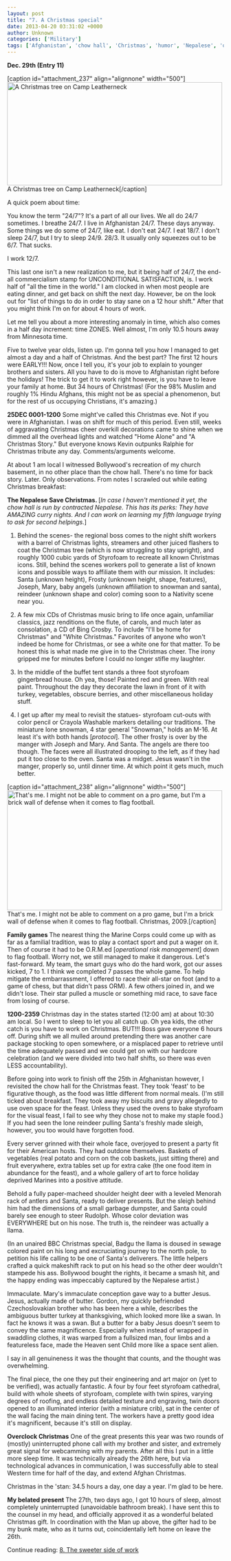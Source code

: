 ```yaml
---
layout: post
title: "7. A Christmas special"
date: 2013-04-20 03:31:02 +0000
author: Unknown
categories: ['Military']
tags: ['Afghanistan', 'chow hall', 'Christmas', 'humor', 'Nepalese', 'overseas']
---
```


**Dec. 29th (Entry 11)**

[caption id="attachment_237" align="alignnone" width="500"][<img class="size-large wp-image-237" alt="A Christmas tree on Camp Leatherneck" src="http://thoughtrepair.wordpress.com/wp-content/uploads/2013/04/img_6032.jpg?w=500" width="500" height="239" />](http://thoughtrepair.wordpress.com/wp-content/uploads/2013/04/img_6032.jpg) A Christmas tree on Camp Leatherneck[/caption]

A quick poem about time:

You know the term "24/7"? It's a part of all our lives.
We all do 24/7 sometimes.
I breathe 24/7. I live in Afghanistan 24/7.
These days anyway.
Some things we do some of 24/7, like eat.
I don't eat 24/7.
I eat 18/7.
I don't sleep 24/7, but I try to sleep 24/9.
28/3.
It usually only squeezes out to be 6/7.
That sucks.

I work 12/7.

This last one isn't a new realization to me, but it being half of 24/7, the end-all commercialism stamp for UNCONDITIONAL SATISFACTION, is. I work half of "all the time in the world." I am clocked in when most people are eating dinner, and get back on shift the next day. However, be on the look out for "list of things to do in order to stay sane on a 12 hour shift." After that you might think I'm on for about 4 hours of work.

<!--more-->

Let me tell you about a more interesting anomaly in time, which also comes in a half day increment: time ZONES. Well almost, I'm only 10.5 hours away from Minnesota time.

Five to twelve year olds, listen up. I'm gonna tell you how I managed to get almost a day and a half of Christmas. And the best part? The first 12 hours were EARLY!!! Now, once I tell you, it's your job to explain to younger brothers and sisters. All you have to do is move to Afghanistan right before the holidays!<img title="More..." alt="" src="http://thoughtrepair.wordpress.com/wp-includes/js/tinymce/plugins/wordpress/img/trans.gif" /> The trick to get it to work right however, is you have to leave your family at home. But 34 hours of Christmas! (For the 98% Muslim and roughly 1% Hindu Afghans, this might not be as special a phenomenon, but for the rest of us occupying Christians, it's amazing.)

**25DEC 0001-1200**
Some might've called this Christmas eve. Not if you were in Afghanistan. I was on shift for much of this period. Even still, weeks of aggravating Christmas cheer overkill decorations came to shine when we dimmed all the overhead lights and watched "Home Alone" and "A Christmas Story." But everyone knows Kevin outpunks Ralphie for Christmas tribute any day. Comments/arguments welcome.

At about 1 am local I witnessed Bollywood's recreation of my church basement, in no other place than the chow hall. There's no time for back story. Later. Only observations. From notes I scrawled out while eating Christmas breakfast:

<strong>The Nepalese Save Christmas.
</strong><b><i></i></b>[*In case I haven't mentioned it yet, the chow hall is run by contracted Nepalese. This has its perks: They have AMAZING curry nights. And <em>I can work on learning my fifth language trying to ask for second helpings.*</em>]

1. Behind the scenes- the regional boss comes to the night shift workers with a barrel of Christmas lights, streamers and other juiced flashers to coat the Christmas tree (which is now struggling to stay upright), and roughly 1000 cubic yards of Styrofoam to recreate all known Christmas icons. Still, behind the scenes workers poll to generate a list of known icons and possible ways to affiliate them with our mission. It includes: Santa (unknown height), Frosty (unknown height, shape, features), Joseph, Mary, baby angels (unknown affiliation to snowman and santa), reindeer (unknown shape and color) coming soon to a Nativity scene near you.

2. A few mix CDs of Christmas music bring to life once again, unfamiliar classics, jazz renditions on the flute, of carols, and much later as consolation, a CD of Bing Crosby. To include "I'll be home for Christmas" and "White Christmas." Favorites of anyone who won't indeed be home for Christmas, or see a white one for that matter. To be honest this is what made me give in to the Christmas cheer. The irony gripped me for minutes before I could no longer stifle my laughter.

3. In the middle of the buffet tent stands a three foot styrofoam gingerbread house. Oh yea, those! Painted red and green. With real paint. Throughout the day they decorate the lawn in front of it with turkey, vegetables, obscure berries, and other miscellaneous holiday stuff.

4. I get up after my meal to revisit the statues- styrofoam cut-outs with color pencil or Crayola Washable markers detailing our traditions. The miniature lone snowman, 4 star general "Snowman," holds an M-16. At least it's with both hands [*protocol*]. The other frosty is over by the manger with Joseph and Mary. And Santa. The angels are there too though. The faces were all illustrated drooping to the left, as if they had put it too close to the oven. Santa was a midget.
Jesus wasn't in the manger, properly so, until dinner time. At which point it gets much, much better.

[caption id="attachment_238" align="alignnone" width="500"][<img class="size-large wp-image-238" alt="That's me. I might not be able to comment on a pro game, but I'm a brick wall of defense when it comes to flag football." src="http://thoughtrepair.wordpress.com/wp-content/uploads/2013/04/img_6041.jpg?w=500" width="500" height="278" />](http://thoughtrepair.wordpress.com/wp-content/uploads/2013/04/img_6041.jpg) That's me. I might not be able to comment on a pro game, but I'm a brick wall of defense when it comes to flag football. Christmas, 2009.[/caption]

<strong>Family games
</strong>The nearest thing the Marine Corps could come up with as far as a familial tradition, was to play a contact sport and put a wager on it. Then of course it had to be O.R.M.ed [*operational risk management*] down to flag football. Worry not, we still managed to make it dangerous. Let's fast-forward. My team, the smart guys who do the hard work, got our asses kicked, 7 to 1. I think we completed 7 passes the whole game. To help mitigate the embarrassment, I offered to race their all-star on foot (and to a game of chess, but that didn't pass ORM). A few others joined in, and we didn't lose. Their star pulled a muscle or something mid race, to save face from losing of course.

<strong>1200-2359
</strong>Christmas day in the states started (12:00 am) at about 10:30 am local. So I went to sleep to let you all catch up. Oh yea kids, the other catch is you have to work on Christmas. BUT!!! Boss gave everyone 6 hours off. During shift we all mulled around pretending there was another care package stocking to open somewhere, or a misplaced paper to retrieve until the time adequately passed and we could get on with our hardcore celebration (and we were divided into two half shifts, so there was even LESS accountability).

Before going into work to finish off the 25th in Afghanistan however, I revisited the chow hall for the Christmas feast. They took 'feast' to be figurative though, as the food was little different from normal meals. (I'm still ticked about breakfast. They took away my biscuits and gravy allegedly to use oven space for the feast. Unless they used the ovens to bake styrofoam for the visual feast, I fail to see why they chose not to make my staple food.) If you had seen the lone reindeer pulling Santa's freshly made sleigh, however, you too would have forgotten food.

Every server grinned with their whole face, overjoyed to present a party fit for their American hosts. They had outdone themselves. Baskets of vegetables (real potato and corn on the cob baskets, just sitting there) and fruit everywhere, extra tables set up for extra cake (the one food item in abundance for the feast), and a whole gallery of art to force holiday deprived Marines into a positive attitude.

Behold a fully paper-macheed shoulder height deer with a leveled Menorah rack of antlers and Santa, ready to deliver presents. But the sleigh behind him had the dimensions of a small garbage dumpster, and Santa could barely see enough to steer Rudolph. Whose color deviation was EVERYWHERE but on his nose. The truth is, the reindeer was actually a llama.

(In an unaired BBC Christmas special, Badgu the llama is doused in sewage colored paint on his long and excruciating journey to the north pole, to petition his life calling to be one of Santa's deliverers. The little helpers crafted a quick makeshift rack to put on his head so the other deer wouldn't stampede his ass. Bollywood bought the rights, it became a smash hit, and the happy ending was impeccably captured by the Nepalese artist.)

Immaculate. Mary's immaculate conception gave way to a butter Jesus. Jesus, actually made of butter. Gordon, my quickly befriended Czechoslovakian brother who has been here a while, describes the ambiguous butter turkey at thanksgiving, which looked more like a swan. In fact he knows it was a swan. But a butter for a baby Jesus doesn't seem to convey the same magnificence. Especially when instead of wrapped in swaddling clothes, it was warped from a fullsized man, four limbs and a featureless face, made the Heaven sent Child more like a space sent alien.

I say in all genuineness it was the thought that counts, and the thought was overwhelming.

The final piece, the one they put their engineering and art major on (yet to be verified), was actually fantastic. A four by four feet styrofoam cathedral, build with whole sheets of styrofoam, complete with twin spires, varying degrees of roofing, and endless detailed texture and engraving, twin doors opened to an illuminated interior (with a miniature crib), sat in the center of the wall facing the main dining tent. The workers have a pretty good idea it's magnificent, because it's still on display.

**Overclock Christmas**
One of the great presents this year was two rounds of (mostly) uninterrupted phone call with my brother and sister, and extremely great signal for webcamming with my parents. After all this I put in a little more sleep time. It was technically already the 26th here, but via technological advances in communication, I was successfully able to steal Western time for half of the day, and extend Afghan Christmas.

Christmas in the 'stan: 34.5 hours a day, one day a year. I'm glad to be here.

**My belated present**
The 27th, two days ago, I got 10 hours of sleep, almost completely uninterrupted (unavoidable bathroom break). I have sent this to the counsel in my head, and officially approved it as a wonderful belated Christmas gift. In coordination with the Man up above, the gifter had to be my bunk mate, who as it turns out, coincidentally left home on leave the 26th.

Continue reading: <a title="8. The sweeter side of work" href="http://thoughtrepair.wordpress.com/2013/04/19/8-the-sweeter-side-of-work/">8. The sweeter side of work</a>